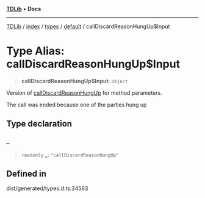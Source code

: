 [**TDLib**](../../../../../../README.md) • **Docs**

***

[TDLib](../../../../../../modules.md) / [index](../../../../../README.md) / [types](../../../README.md) / [default](../README.md) / callDiscardReasonHungUp$Input

# Type Alias: callDiscardReasonHungUp$Input

> **callDiscardReasonHungUp$Input**: `object`

Version of [callDiscardReasonHungUp](callDiscardReasonHungUp.md) for method parameters.

The call was ended because one of the parties hung up

## Type declaration

### \_

> `readonly` **\_**: `"callDiscardReasonHungUp"`

## Defined in

dist/generated/types.d.ts:34563
